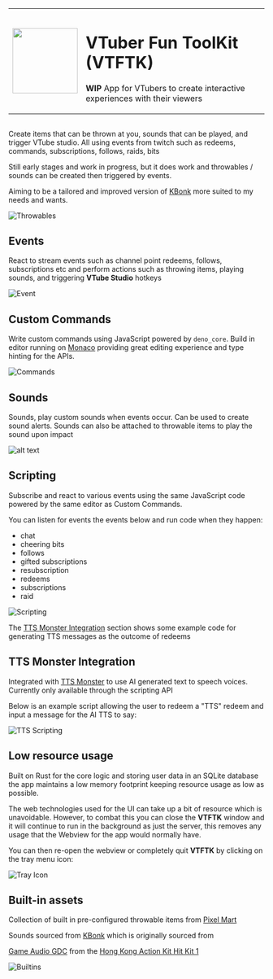 <table>
<tr>
<td><img src="./app-icon.png" width="128px" height="auto" > 
</td>
<td>
<h1>VTuber Fun ToolKit (VTFTK)</h1>
<p><b>WIP</b> App for VTubers to create interactive experiences with their viewers
</p>
</td>
</tr>
</table>

## 

Create items that can be thrown at you, sounds that can be played, and trigger VTube studio. All using events from twitch such as redeems, commands, subscriptions, follows, raids, bits

Still early stages and work in progress, but it does work and throwables / sounds can be created then triggered by events.

Aiming to be a tailored and improved version of [KBonk](https://github.com/typeou/karasubonk) more suited to my needs and wants.

![Throwables](./docs/throwables.png)

## Events

React to stream events such as channel point redeems, follows, subscriptions etc and perform actions such as throwing items, playing sounds, and triggering **VTube Studio** hotkeys

![Event](./docs/event.png)

## Custom Commands

Write custom commands using JavaScript powered by `deno_core`.  Build in editor running on [Monaco](https://microsoft.github.io/monaco-editor/) providing great editing experience and type hinting for the APIs.

![Commands](./docs/commands.png)

## Sounds 

Sounds, play custom sounds when events occur. Can be used to create sound alerts. Sounds can also be attached to throwable items to
play the sound upon impact

![alt text](./docs/sounds.png)

## Scripting 

Subscribe and react to various events using the same JavaScript code powered by the same editor as Custom Commands.

You can listen for events the events below and run code when they happen:

- chat
- cheering bits
- follows
- gifted subscriptions
- resubscription
- redeems
- subscriptions
- raid

![Scripting](./docs/scripting.png)

The [TTS Monster Integration](#tts-monster-integration) section shows some example code for generating TTS messages as the outcome of redeems

## TTS Monster Integration

Integrated with [TTS Monster](https://tts.monster/) to use AI generated text to speech voices. Currently only available through the scripting API

Below is an example script allowing the user to redeem a "TTS" redeem and input a message for the AI TTS to say:

![TTS Scripting](./docs/tts-scripting.png)

## Low resource usage

Built on Rust for the core logic and storing user data in an SQLite database the app maintains a low memory footprint keeping resource usage as low as possible.

The web technologies used for the UI can take up a bit of resource which is unavoidable. However, to combat this you can close the **VTFTK** window and it will continue to run in the background as just the server, this removes any usage that the Webview for the app
would normally have.

You can then re-open the webview or completely quit **VTFTK** by clicking on the tray menu icon:

![Tray Icon](./docs/tray-icon.png)


## Built-in assets

Collection of built in pre-configured throwable items from [Pixel Mart](https://ghostpixxells.itch.io/pixel-mart)

Sounds sourced from [KBonk](https://github.com/typeou/karasubonk) which is originally sourced from 

[Game Audio GDC](https://sonniss.com/gameaudiogdc) from the [Hong Kong Action Kit Hit Kit 1](http://www.sonniss.com/sound-effects/hong-kong-action-kit-hit-kit-1/)


![Builtins](./docs/builtins.png)